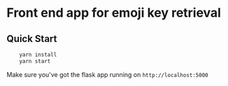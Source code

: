 # Front end app for emoji key retrieval

## Quick Start
```bash
    yarn install
    yarn start
```

Make sure you've got the flask app running on `http://localhost:5000`